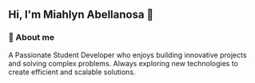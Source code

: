 ##  Hi, I'm Miahlyn Abellanosa 👋

### 🚀 About me
A Passionate Student Developer who enjoys building innovative projects and solving complex problems. Always exploring new technologies to create efficient and scalable solutions.
